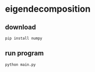 # eigendecomposition

## download

```shell
pip install numpy
```

## run program

```shell
python main.py
```
